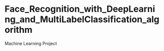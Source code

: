 # Face_Recognition_with_DeepLearning_and_MultiLabelClassification_algorithm
 Machine Learning Project
